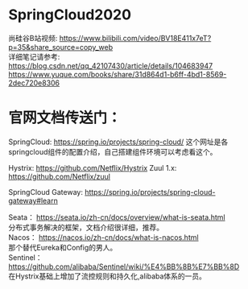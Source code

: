 # SpringCloud2020 
尚硅谷B站视频: https://www.bilibili.com/video/BV18E411x7eT?p=35&share_source=copy_web  
详细笔记请参考:  
https://blog.csdn.net/qq_42107430/article/details/104683947  
https://www.yuque.com/books/share/31d864d1-b6ff-4bd1-8569-2dec720e8306

# 官网文档传送门：
SpringCloud: https://spring.io/projects/spring-cloud/
这个网址是各springcloud组件的配置介绍，自己搭建组件环境可以考虑看这个。  

Hystrix: https://github.com/Netflix/Hystrix 
Zuul 1.x: https://github.com/Netflix/zuul

SpringCloud Gateway: https://spring.io/projects/spring-cloud-gateway#learn

Seata： https://seata.io/zh-cn/docs/overview/what-is-seata.html  
分布式事务解决的框架，文档介绍很详细，推荐。  
Nacos： https://nacos.io/zh-cn/docs/what-is-nacos.html  
那个替代Eureka和Config的男人。  
Sentinel：https://github.com/alibaba/Sentinel/wiki/%E4%BB%8B%E7%BB%8D  
在Hystrix基础上增加了流控规则和持久化,alibaba体系的一员。  
